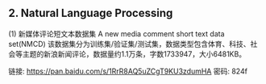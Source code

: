 ## 2. Natural Language Processing
(1) 新媒体评论短文本数据集 A new media comment short text data set(NMCD)
  该数据集分为训练集/验证集/测试集，数据类型包含体育、科技、社会等主题的新浪新闻评论，数据量约1.1万条，字数1733947，大小6481KB。
  
  链接: https://pan.baidu.com/s/1RrR8AQ5uZCgT9KU3zdumHA  密码: 824f
